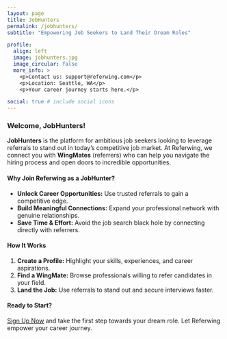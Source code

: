 ```yaml
---
layout: page
title: JobHunters
permalink: /jobhunters/
subtitle: "Empowering Job Seekers to Land Their Dream Roles"

profile:
  align: left
  image: jobhunters.jpg
  image_circular: false
  more_info: >
    <p>Contact us: support@referwing.com</p>
    <p>Location: Seattle, WA</p>
    <p>Your career journey starts here.</p>

social: true # include social icons
---
```


### Welcome, JobHunters!

**JobHunters** is the platform for ambitious job seekers looking to leverage referrals to stand out in today’s competitive job market. At Referwing, we connect you with **WingMates** (referrers) who can help you navigate the hiring process and open doors to incredible opportunities.

#### **Why Join Referwing as a JobHunter?**
- **Unlock Career Opportunities:** Use trusted referrals to gain a competitive edge.
- **Build Meaningful Connections:** Expand your professional network with genuine relationships.
- **Save Time & Effort:** Avoid the job search black hole by connecting directly with referrers.

#### **How It Works**
1. **Create a Profile:** Highlight your skills, experiences, and career aspirations.
2. **Find a WingMate:** Browse professionals willing to refer candidates in your field.
3. **Land the Job:** Use referrals to stand out and secure interviews faster.

#### **Ready to Start?**
[Sign Up Now](#) and take the first step towards your dream role. Let Referwing empower your career journey.

